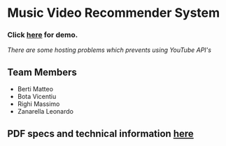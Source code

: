# Music Video Recommender System
<h3>Click <a href="https://any-web-app.herokuapp.com/">here</a> for demo.</h3>

<i>There are some hosting problems which prevents using YouTube API's</i>

## Team Members
- Berti Matteo
- Bota Vicentiu
- Righi Massimo
- Zanarella Leonardo

## PDF specs and technical information <a href="project.pdf">here</a>
